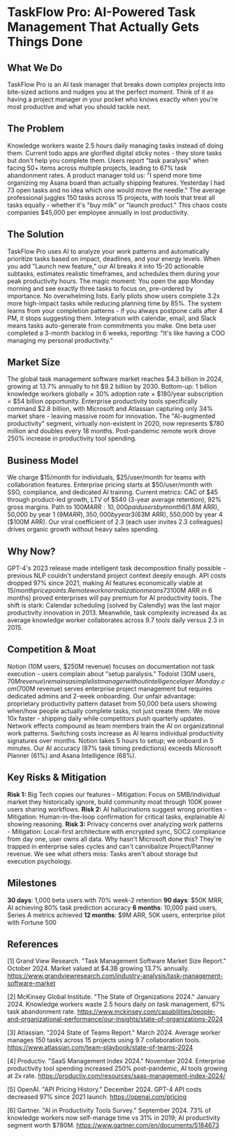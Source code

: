 # TaskFlow Pro: AI-Powered Task Management That Actually Gets Things Done

## What We Do

TaskFlow Pro is an AI task manager that breaks down complex projects into bite-sized actions and nudges you at the perfect moment. Think of it as having a project manager in your pocket who knows exactly when you're most productive and what you should tackle next.

## The Problem

Knowledge workers waste 2.5 hours daily managing tasks instead of doing them. Current todo apps are glorified digital sticky notes - they store tasks but don't help you complete them. Users report "task paralysis" when facing 50+ items across multiple projects, leading to 67% task abandonment rates. A product manager told us: "I spend more time organizing my Asana board than actually shipping features. Yesterday I had 73 open tasks and no idea which one would move the needle." The average professional juggles 150 tasks across 15 projects, with tools that treat all tasks equally - whether it's "buy milk" or "launch product." This chaos costs companies $45,000 per employee annually in lost productivity.

## The Solution

TaskFlow Pro uses AI to analyze your work patterns and automatically prioritize tasks based on impact, deadlines, and your energy levels. When you add "Launch new feature," our AI breaks it into 15-20 actionable subtasks, estimates realistic timeframes, and schedules them during your peak productivity hours. The magic moment: You open the app Monday morning and see exactly three tasks to focus on, pre-ordered by importance. No overwhelming lists. Early pilots show users complete 3.2x more high-impact tasks while reducing planning time by 85%. The system learns from your completion patterns - if you always postpone calls after 4 PM, it stops suggesting them. Integration with calendar, email, and Slack means tasks auto-generate from commitments you make. One beta user completed a 3-month backlog in 6 weeks, reporting: "It's like having a COO managing my personal productivity."

## Market Size

The global task management software market reaches $4.3 billion in 2024, growing at 13.7% annually to hit $9.2 billion by 2030. Bottom-up: 1 billion knowledge workers globally × 30% adoption rate × $180/year subscription = $54 billion opportunity. Enterprise productivity tools specifically command $2.8 billion, with Microsoft and Atlassian capturing only 34% market share - leaving massive room for innovation. The "AI-augmented productivity" segment, virtually non-existent in 2020, now represents $780 million and doubles every 18 months. Post-pandemic remote work drove 250% increase in productivity tool spending.

## Business Model

We charge $15/month for individuals, $25/user/month for teams with collaboration features. Enterprise pricing starts at $50/user/month with SSO, compliance, and dedicated AI training. Current metrics: CAC of $45 through product-led growth, LTV of $540 (3-year average retention), 92% gross margins. Path to $100M ARR: 10,000 paid users by month 6 ($1.8M ARR), 50,000 by year 1 ($9M ARR), 350,000 by year 3 ($63M ARR), 550,000 by year 4 ($100M ARR). Our viral coefficient of 2.3 (each user invites 2.3 colleagues) drives organic growth without heavy sales spending.

## Why Now?

GPT-4's 2023 release made intelligent task decomposition finally possible - previous NLP couldn't understand project context deeply enough. API costs dropped 97% since 2021, making AI features economically viable at $15/month price points. Remote work normalization means 73% of knowledge workers now self-manage their time versus 31% in 2019. Microsoft's Copilot success ($100M ARR in 6 months) proved enterprises will pay premium for AI productivity tools. The shift is stark: Calendar scheduling (solved by Calendly) was the last major productivity innovation in 2013. Meanwhile, task complexity increased 4x as average knowledge worker collaborates across 9.7 tools daily versus 2.3 in 2015.

## Competition & Moat

Notion (10M users, $250M revenue) focuses on documentation not task execution - users complain about "setup paralysis." Todoist (30M users, $70M revenue) remains a simple list manager without intelligence layer. Monday.com ($700M revenue) serves enterprise project management but requires dedicated admins and 2-week onboarding. Our unfair advantage: proprietary productivity pattern dataset from 50,000 beta users showing when/how people actually complete tasks, not just create them. We move 10x faster - shipping daily while competitors push quarterly updates. Network effects compound as team members train the AI on organizational work patterns. Switching costs increase as AI learns individual productivity signatures over months. Notion takes 5 hours to setup; we onboard in 5 minutes. Our AI accuracy (87% task timing predictions) exceeds Microsoft Planner (61%) and Asana Intelligence (68%).

## Key Risks & Mitigation

**Risk 1:** Big Tech copies our features - Mitigation: Focus on SMB/individual market they historically ignore, build community moat through 100K power users sharing workflows. **Risk 2:** AI hallucinations suggest wrong priorities - Mitigation: Human-in-the-loop confirmation for critical tasks, explainable AI showing reasoning. **Risk 3:** Privacy concerns over analyzing work patterns - Mitigation: Local-first architecture with encrypted sync, SOC2 compliance from day one, user owns all data. Why hasn't Microsoft done this? They're trapped in enterprise sales cycles and can't cannibalize Project/Planner revenue. We see what others miss: Tasks aren't about storage but execution psychology.

## Milestones

**30 days**: 1,000 beta users with 70% week-2 retention
**90 days**: $50K MRR, AI achieving 80% task prediction accuracy
**6 months**: 10,000 paid users, Series A metrics achieved
**12 months**: $9M ARR, 50K users, enterprise pilot with Fortune 500

## References

[1] Grand View Research. "Task Management Software Market Size Report." October 2024. Market valued at $4.3B growing 13.7% annually. <https://www.grandviewresearch.com/industry-analysis/task-management-software-market>

[2] McKinsey Global Institute. "The State of Organizations 2024." January 2024. Knowledge workers waste 2.5 hours daily on task management, 67% task abandonment rate. <https://www.mckinsey.com/capabilities/people-and-organizational-performance/our-insights/state-of-organizations-2024>

[3] Atlassian. "2024 State of Teams Report." March 2024. Average worker manages 150 tasks across 15 projects using 9.7 collaboration tools. <https://www.atlassian.com/team-playbook/state-of-teams-2024>

[4] Productiv. "SaaS Management Index 2024." November 2024. Enterprise productivity tool spending increased 250% post-pandemic, AI tools growing at 2x rate. <https://productiv.com/resources/saas-management-index-2024/>

[5] OpenAI. "API Pricing History." December 2024. GPT-4 API costs decreased 97% since 2021 launch. <https://openai.com/pricing>

[6] Gartner. "AI in Productivity Tools Survey." September 2024. 73% of knowledge workers now self-manage time vs 31% in 2019; AI productivity segment worth $780M. <https://www.gartner.com/en/documents/5184673>
